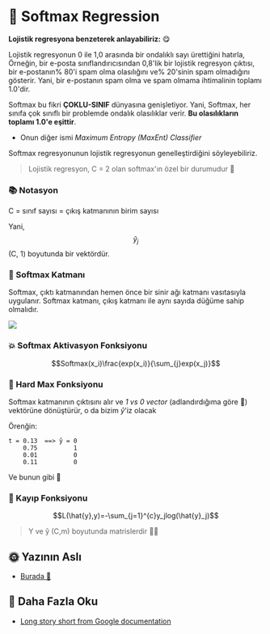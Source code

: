 # 🎨 Softmax Regression

**Lojistik regresyona benzeterek anlayabiliriz:** 😋

Lojistik regresyonun 0 ile 1,0 arasında bir ondalıklı sayı ürettiğini hatırla, Örneğin, bir e-posta sınıflandırıcısından 0,8'lik bir lojistik regresyon çıktısı, bir e-postanın% 80'i spam olma olasılığını ve% 20'sinin spam olmadığını gösterir. Yani, bir e-postanın spam olma ve spam olmama ihtimalinin toplamı 1.0'dir.

Softmax bu fikri **ÇOKLU-SINIF** dünyasına genişletiyor. Yani, Softmax, her sınıfa çok sınıflı bir problemde ondalık olasılıklar verir. **Bu olasılıkların toplamı 1.0'e eşittir**.

* Onun diğer ismi _Maximum Entropy \(MaxEnt\) Classifier_

Softmax regresyonunun lojistik regresyonun genelleştirdiğini söyleyebiliriz.

> Lojistik regresyon, C = 2 olan softmax'ın özel bir durumudur 🤔

### 📚 Notasyon

C = sınıf sayısı = çıkış katmanının birim sayısı

Yani, $$\hat{y}_j$$ \(C, 1\) boyutunda bir vektördür.

### 🎨 Softmax Katmanı

Softmax, çıktı katmanından hemen önce bir sinir ağı katmanı vasıtasıyla uygulanır. Softmax katmanı, çıkış katmanı ile aynı sayıda düğüme sahip olmalıdır.

![](https://github.com/asmaamirkhan/DeepLearningNotes-tr/tree/c9ee03241414e86f59a83b656e48738150bfa1bb/.gitbook/assets/softmaxlayer.png)

### 💥 Softmax Aktivasyon Fonksiyonu

$$Softmax(x_i)\frac{exp(x_i)}{\sum_{j}exp(x_j)}$$

### 🔨 Hard Max Fonksiyonu

Softmax katmanının çıktısını alır ve _1 vs 0 vector_ \(adlandırdığıma göre 🤭\) vektörüne dönüştürür, o da bizim _ŷ_'iz olacak

Örenğin:

```text
t = 0.13  ==> ̂y = 0
    0.75          1
    0.01          0
    0.11          0
```

Ve bunun gibi 🐾

### 🔎 Kayıp Fonksiyonu

$$L(\hat{y},y)=-\sum_{j=1}^{c}y_jlog(\hat{y}_j)$$

> Y ve ŷ \(C,m\) boyutunda matrislerdir 👩‍🔧

## 🌞 Yazının Aslı

* [Burada 🐾](https://dl.asmaamir.com/0-nnconcepts/8-multiclassclassification)

## 🧐 Daha Fazla Oku

* [Long story short from Google documentation](https://developers.google.com/machine-learning/crash-course/multi-class-neural-networks/softmax)

